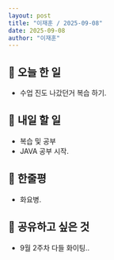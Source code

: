 ```yaml
---
layout: post
title: "이재훈 / 2025-09-08"
date: 2025-09-08 
author: "이재훈"
---
```

## 📝 오늘 한 일

- 수업 진도 나갔던거 복습 하기.

## 🎯 내일 할 일

- 복습 및 공부 
- JAVA 공부 시작.


## 💭 한줄평


- 화요병.


## 🔗 공유하고 싶은 것

- 9월 2주차 다들 화이팅..
